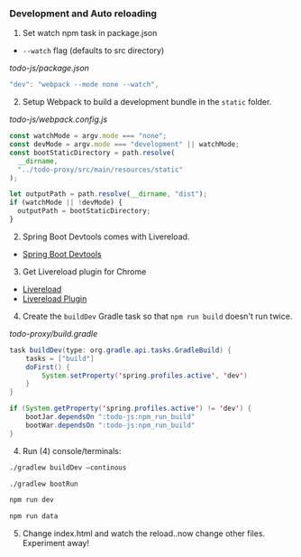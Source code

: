 ### Development and Auto reloading

1. Set watch npm task in package.json
  - `--watch` flag (defaults to src directory)

*todo-js/package.json*

```javascript
"dev": "webpack --mode none --watch",
```

2. Setup Webpack to build a development bundle in the `static` folder.

*todo-js/webpack.config.js*

```javascript
const watchMode = argv.mode === "none";
const devMode = argv.mode === "development" || watchMode;
const bootStaticDirectory = path.resolve(
  __dirname,
  "../todo-proxy/src/main/resources/static"
);

let outputPath = path.resolve(__dirname, "dist");
if (watchMode || !devMode) {
  outputPath = bootStaticDirectory;
}
```

2. Spring Boot Devtools comes with Livereload.
  - [Spring Boot Devtools](https://docs.spring.io/spring-boot/docs/current/reference/html/using-boot-devtools.html)

3. Get Livereload plugin for Chrome
  - [Livereload](http://livereload.com/)
  - [Livereload Plugin](https://chrome.google.com/webstore/detail/livereload/jnihajbhpnppcggbcgedagnkighmdlei?hl=en)

4. Create the `buildDev` Gradle task so that `npm run build` doesn't run twice.

*todo-proxy/build.gradle*

```java
task buildDev(type: org.gradle.api.tasks.GradleBuild) {
    tasks = ["build"]
    doFirst() {
        System.setProperty('spring.profiles.active', 'dev')
    }
}

if (System.getProperty('spring.profiles.active') != 'dev') {
    bootJar.dependsOn ":todo-js:npm_run_build"
    bootWar.dependsOn ":todo-js:npm_run_build"
}
```

4. Run (4) console/terminals:

```bash
./gradlew buildDev —continous
```

```bash
./gradlew bootRun
```

```bash
npm run dev
```

```bash
npm run data
```

5. Change index.html and watch the reload..now change other files. Experiment away!